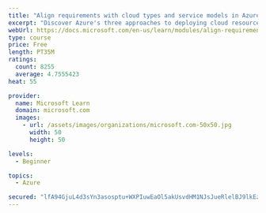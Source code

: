```yaml
---
title: "Align requirements with cloud types and service models in Azure"
excerpt: "Discover Azure's three approaches to deploying cloud resources -- public, private, and hybrid -- and learn the difference each makes in your Azure services."
webUrl: https://docs.microsoft.com/en-us/learn/modules/align-requirements-in-azure/
type: course
price: Free
length: PT35M
ratings:
  count: 8255
  average: 4.7555423
heat: 55

provider:
  name: Microsoft Learn
  domain: microsoft.com
  images:
    - url: /assets/images/organizations/microsoft.com-50x50.jpg
      width: 50
      height: 50

levels:
  - Beginner

topics:
  - Azure

secured: "lfA94GjuL4d3sYn3asosptu+WXPIuwEaOl5akUsvdHM1NJsJueRlelBJ9lkEzi+XLrNdMeM3Kk1SJ/Wg+5IvfLyyyrAHidryKXYtS3MctGvyhNO1kWDlC5sovdMXHZAugecxhKtYzqMnE+SBepgUsepVZvSU5xfi2N/6XuDXzpGZG3qwHoIqImY2/G3mFUw1r4jn+ucRdep+bWVN8UIhcOocydTUEaOT5AR5M1V579mGbiYPqOtzVcUiuv3nyPSRZd0kNM67t+gO5XjxaKfTsGcQdNVSfWDQpSEqHwKX+KuyfAmW+rWeZFm4JTjB6FaRYig9g+3/NYiuM9k+XNH93MkdRmEu89pGux1p/H5Y1go+9rOrWV04Kd1341y3sWh5WnQp1TppQzksHNfflYMFHU3SPHCXV7vSKraKtzF8uF8=;h4JIGIlur84NXBPC4exK6Q=="
---
```


